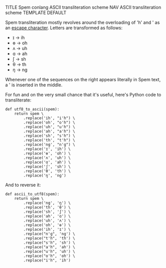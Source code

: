 TITLE Spem conlang ASCII transliteration scheme
NAV ASCII transliteration scheme
TEMPLATE DEFAULT

Spem transliteration mostly revolves around the overloading of 'h' and ' as an
[escape character](/computing/escape_sequences). Letters are transformed as follows:

* ɪ -> ih
* ɵ -> oh
* ʌ -> uh
* ɑ -> ah
* ʃ -> sh
* θ -> th
* ŋ -> ng

Whenever one of the sequences on the right appears literally in Spem text, a ' is inserted in the middle.

For fun and on the very small chance that it's useful, here's Python code to transliterate:

```
def utf8_to_ascii(spem):
	return spem \
		.replace('ih', "i'h") \
		.replace('oh', "o'h") \
		.replace('uh', "u'h") \
		.replace('ah', "a'h") \
		.replace('sh', "s'h") \
		.replace('th', "t'h") \
		.replace('ng', "n'g") \
		.replace('ɪ', 'ih') \
		.replace('ɵ', 'oh') \
		.replace('ʌ', 'uh') \
		.replace('ɑ', 'ah') \
		.replace('ʃ', 'sh') \
		.replace('θ', 'th') \
		.replace('ŋ', 'ng')
```

And to reverse it:

```
def ascii_to_utf8(spem):
	return spem \
		.replace('ng', 'ŋ') \
		.replace('th', 'θ') \
		.replace('sh', 'ʃ') \
		.replace('ah', 'ɑ') \
		.replace('uh', 'ʌ') \
		.replace('oh', 'ɵ') \
		.replace('ih', 'ɪ') \
		.replace("n'g", 'ng') \
		.replace("t'h", 'th') \
		.replace("s'h", 'sh') \
		.replace("a'h", 'ah') \
		.replace("u'h", 'uh') \
		.replace("o'h", 'oh') \
		.replace("i'h", 'ih')
```
